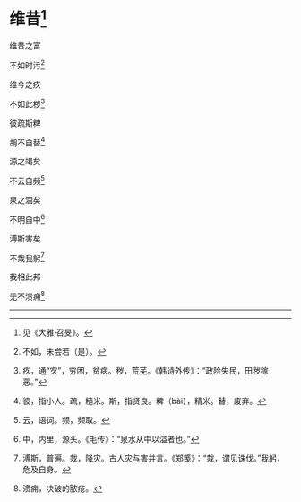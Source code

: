    

# 维昔[^1]

维昔之富

不如时污[^2]

维今之疚

不如此秽[^3]

彼疏斯粺

胡不自替[^4]

源之竭矣

不云自频[^5]

泉之涸矣

不明自中[^6]

溥斯害矣

不烖我躬[^7]

我相此邦

无不溃痈[^8]

* * *

[^1]: 见《大雅·召旻》。
[^2]: 不如，未尝若（是）。
[^3]: 疚，通“㝌”，穷困，贫病。秽，荒芜。《韩诗外传》：“政险失民，田秽稼恶。”
[^4]: 彼，指小人。疏，糙米。斯，指贤良。粺（bài），精米。替，废弃。
[^5]: 云，语词。频，频取。
[^6]: 中，内里，源头。《毛传》：“泉水从中以溢者也。”
[^7]: 溥斯，普遍。烖，降灾。古人灾与害并言。《郑笺》：“烖，谓见诛伐。”我躬，危及自身。
[^8]: 溃痈，决破的脓疮。